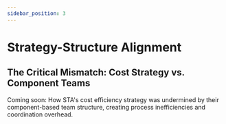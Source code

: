 ```yaml
---
sidebar_position: 3
---
```


# Strategy-Structure Alignment

## The Critical Mismatch: Cost Strategy vs. Component Teams

Coming soon: How STA's cost efficiency strategy was undermined by their component-based team structure, creating process inefficiencies and coordination overhead.